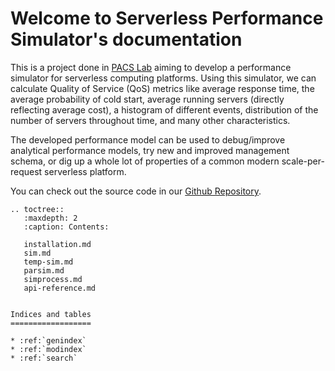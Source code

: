 Welcome to Serverless Performance Simulator's documentation
============================================================

This is a project done in [PACS Lab](https://pacs.eecs.yorku.ca/) aiming to develop a performance simulator for serverless computing platforms. Using this simulator, we can calculate Quality of Service (QoS) metrics like average response time, the average probability of cold start, average running servers (directly reflecting average cost), a histogram of different events, distribution of the number of servers throughout time, and many other characteristics.

The developed performance model can be used to debug/improve analytical performance models, try new and improved management schema, or dig up a whole lot of properties of a common modern scale-per-request serverless platform.

You can check out the source code in our [Github Repository](https://github.com/pacslab/simfaas).

```eval_rst
.. toctree::
   :maxdepth: 2
   :caption: Contents:

   installation.md
   sim.md
   temp-sim.md
   parsim.md
   simprocess.md
   api-reference.md


Indices and tables
==================

* :ref:`genindex`
* :ref:`modindex`
* :ref:`search`
```
